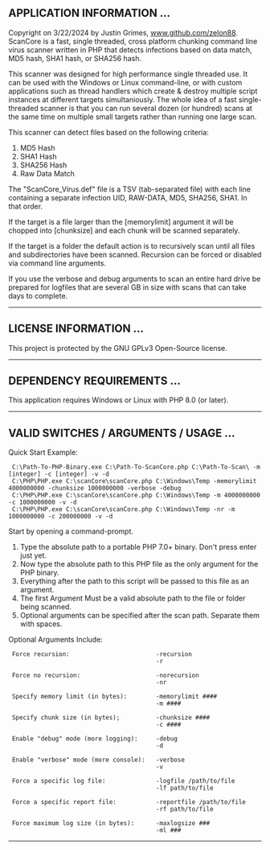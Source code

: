 ## APPLICATION INFORMATION ...

Copyright on 3/22/2024 by Justin Grimes, www.github.com/zelon88. ScanCore is a fast, single threaded, cross platform chunking command line virus scanner written in PHP that detects infections based on data match, MD5 hash, SHA1 hash, or SHA256 hash.

This scanner was designed for high performance single threaded use. It can be used with the Windows or Linux command-line, or with custom applications such as thread handlers which create & destroy multiple script instances at different targets simultaniously. The whole idea of a fast single-threaded scanner is that you can run several dozen (or hundred) scans at the same time on multiple small targets rather than running one large scan. 

This scanner can detect files based on the following criteria:

1. MD5 Hash
2. SHA1 Hash
3. SHA256 Hash
4. Raw Data Match

The "ScanCore_Virus.def" file is a TSV (tab-separated file) with each line containing a separate infection UID, RAW-DATA, MD5, SHA256, SHA1. In that order. 

If the target is a file larger than the [memorylimit] argument it will be chopped into [chunksize] and each chunk will be scanned separately. 

If the target is a folder the default action is to recursively scan until all files and subdirectories have been scanned. Recursion can be forced or disabled via command line arguments.

If you use the verbose and debug arguments to scan an entire hard drive be prepared for logfiles that are several GB in size with scans that can take days to complete.

-----------------------------------------------------------------------------------

## LICENSE INFORMATION ...

This project is protected by the GNU GPLv3 Open-Source license.

-----------------------------------------------------------------------------------

## DEPENDENCY REQUIREMENTS ... 

This application requires Windows or Linux with PHP 8.0 (or later).
  
-----------------------------------------------------------------------------------

## VALID SWITCHES / ARGUMENTS / USAGE ...

Quick Start Example:

     C:\Path-To-PHP-Binary.exe C:\Path-To-ScanCore.php C:\Path-To-Scan\ -m [integer] -c [integer] -v -d
     C:\PHP\PHP.exe C:\scanCore\scanCore.php C:\Windows\Temp -memorylimit 4000000000 -chunksize 1000000000 -verbose -debug
     C:\PHP\PHP.exe C:\scanCore\scanCore.php C:\Windows\Temp -m 4000000000 -c 1000000000 -v -d
     C:\PHP\PHP.exe C:\scanCore\scanCore.php C:\Windows\Temp -nr -m 1000000000 -c 200000000 -v -d 

Start by opening a command-prompt.
1. Type the absolute path to a portable PHP 7.0+ binary. Don't press enter just yet.
2. Now type the absolute path to this PHP file as the only argument for the PHP binary.
3. Everything after the path to this script will be passed to this file as an argument.
4. The first Argument Must be a valid absolute path to the file or folder being scanned.
5. Optional arguments can be specified after the scan path. Separate them with spaces.
  
Optional Arguments Include:

     Force recursion:                        -recursion
                                             -r
 
     Force no recursion:                     -norecursion
                                             -nr
 
     Specify memory limit (in bytes):        -memorylimit ####
                                             -m ####
 
     Specify chunk size (in bytes);          -chunksize ####
                                             -c ####
 
     Enable "debug" mode (more logging):     -debug
                                             -d
 
     Enable "verbose" mode (more console):   -verbose
                                             -v
                                             
     Force a specific log file:              -logfile /path/to/file
                                             -lf path/to/file
 
     Force a specific report file:           -reportfile /path/to/file
                                             -rf path/to/file
 
     Force maximum log size (in bytes):      -maxlogsize ###
                                             -ml ###       

-----------------------------------------------------------------------------------
